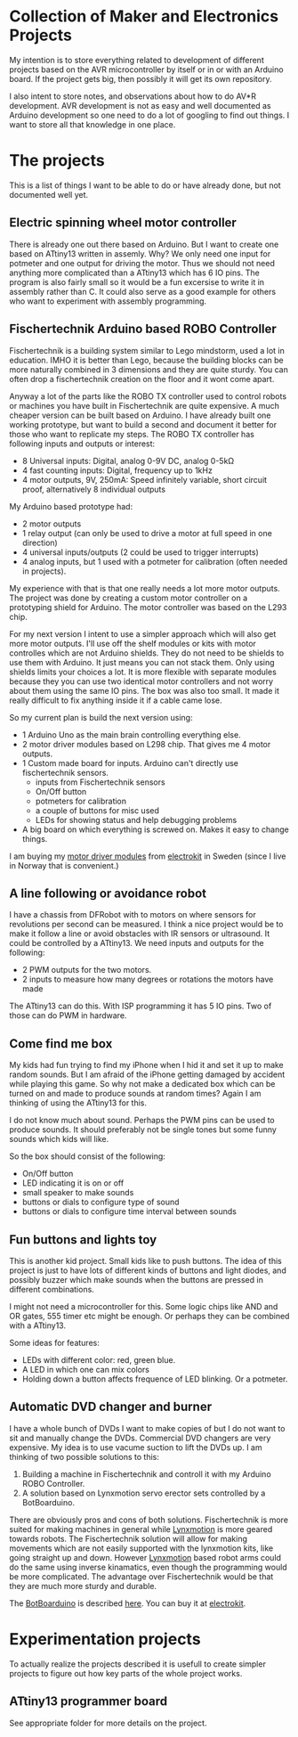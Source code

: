 Collection of Maker and Electronics Projects
============================================
My intention is to store everything related to development of different projects based on the AVR microcontroller by itself or in or with an Arduino board. If the project gets big, then possibly it will get its own repository.

I also intent to store notes, and observations about how to do AV*R development. AVR development is not as easy and well documented as Arduino development so one need to do a lot of googling to find out things. I want to store all that knowledge in one place.

The projects
============
This is a list of things I want to be able to do or have already done, but not documented well yet.

Electric spinning wheel motor controller
----------------------------------------
There is already one out there based on Arduino. But I want to create one based on ATtiny13 written in assemly. Why? We only need one input for potmeter and one output for driving the motor. Thus we should not need anything more complicated than a ATtiny13 which has 6 IO pins. The program is also fairly small so it would be a fun excersise to write it in assembly rather than C. It could also serve as a good example for others who want to experiment with assembly programming.

Fischertechnik Arduino based ROBO Controller
--------------------------------------------
Fischertechnik is a building system similar to Lego mindstorm, used a lot in education. IMHO it is better than Lego, because the building blocks can be more naturally combined in 3 dimensions and they are quite sturdy. You can often drop a fischertechnik creation on the floor and it wont come apart.

Anyway a lot of the parts like the ROBO TX controller used to control robots or machines you have built in Fischertechnik are quite expensive. A much cheaper version can be built based on Arduino. I have already built one working prototype, but want to build a second and document it better for those who want to replicate my steps. The ROBO TX controller has following inputs and outputs or interest:

* 8 Universal inputs: Digital, analog 0-9V DC, analog 0-5kΩ
* 4 fast counting inputs: Digital, frequency up to 1kHz
* 4 motor outputs, 9V, 250mA: Speed infinitely variable, short circuit proof, alternatively 8 individual outputs

My Arduino based prototype had:

* 2 motor outputs
* 1 relay output (can only be used to drive a motor at full speed in one direction)
* 4 universal inputs/outputs (2 could be used to trigger interrupts)
* 4 analog inputs, but 1 used with a potmeter for calibration (often needed in projects).

My experience with that is that one really needs a lot more motor outputs. The project was done by creating a custom motor controller on a prototyping shield for Arduino. The motor controller was based on the L293 chip.

For my next version I intent to use a simpler approach which will also get more motor outputs. I'll use off the shelf modules or kits with motor controlles which are not Arduino shields. They do not need to be shields to use them with Arduino. It just means you can not stack them. Only using shields limits your choices a lot. It is more flexible with separate modules because they you can use two identical motor controllers and not worry about them using the same IO pins. The box was also too small. It made it really difficult to fix anything inside it if a cable came lose.

So my current plan is build the next version using:

* 1 Arduino Uno as the main brain controlling everything else.
* 2 motor driver modules based on L298 chip. That gives me 4 motor outputs.
* 1 Custom made board for inputs. Arduino can't directly use fischertechnik sensors.
	* inputs from Fischertechnik sensors
	* On/Off button
	* potmeters for calibration
	* a couple of buttons for misc used
	* LEDs for showing status and help debugging problems
* A big board on which everything is screwed on. Makes it easy to change things.
	
I am buying my [motor driver modules][motodriver] from [electrokit][electrokit] in Sweden (since I live in Norway that is convenient.)

A line following or avoidance robot
-----------------------------------
I have a chassis from DFRobot with to motors on where sensors for revolutions per second can be measured. I think a nice project would be to make it follow a line or avoid obstacles with IR sensors or ultrasound. It could be controlled by a ATtiny13. We need inputs and outputs for the following:

* 2 PWM outputs for the two motors.
* 2 inputs to measure how many degrees or rotations the motors have made
	
The ATtiny13 can do this. With ISP programming it has 5 IO pins. Two of those can do PWM in hardware.

Come find me box
----------------
My kids had fun trying to find my iPhone when I hid it and set it up to make random sounds. But I am afraid of the iPhone getting damaged by accident while playing this game. So why not make a dedicated box which can be turned on and made to produce sounds at random times? Again I am thinking of using the ATtiny13 for this.

I do not know much about sound. Perhaps the PWM pins can be used to produce sounds. It should preferably not be single tones but some funny sounds which kids will like.

So the box should consist of the following:

* On/Off button
* LED indicating it is on or off
* small speaker to make sounds
* buttons or dials to configure type of sound
* buttons or dials to configure time interval between sounds
	

Fun buttons and lights toy
------------------------------
This is another kid project. Small kids like to push buttons. The idea of this project is just to have lots of different kinds of buttons and light diodes, and possibly buzzer which make sounds when the buttons are pressed in different combinations.

I might not need a microcontroller for this. Some logic chips like AND and OR gates, 555 timer etc might be enough. Or perhaps they can be combined with a ATtiny13.

Some ideas for features:
	
* LEDs with different color: red, green blue.
* A LED in which one can mix colors
* Holding down a button affects frequence of LED blinking. Or a potmeter.
	
Automatic DVD changer and burner
--------------------------------
I have a whole bunch of DVDs I want to make copies of but I do not want to sit and manually change the DVDs. Commercial DVD changers are very expensive. My idea is to use vacume suction to lift the DVDs up. I am thinking of two possible solutions to this:

1. Building a machine in Fischertechnik and controll it with my Arduino ROBO Controller.
2. A solution based on Lynxmotion servo erector sets controlled by a BotBoarduino.
	
There are obviously pros and cons of both solutions. Fischertechnik is more suited for making machines in general while [Lynxmotion][lynx] is more geared towards robots. The Fischertechnik solution will allow for making movements which are not easily supported with the lynxmotion kits, like going straight up and down. However [Lynxmotion][lynx] based robot arms could do the same using inverse kinamatics, even though the programming would be more complicated. The advantage over Fischertechnik would be that they are much more sturdy and durable.

The [BotBoarduino][botdino] is described [here][botdino]. You can buy it at [electrokit][botdinobuy].

Experimentation projects
========================
To actually realize the projects described it is usefull to create simpler projects to figure out how key parts of the whole project works.

ATtiny13 programmer board
-------------------------
See appropriate folder for more details on the project.

[motodriver]: http://www.electrokit.com/motordrivare-l298-dubbel-hbrygga.49762 "Dual  full-bridge motor driver"
[electrokit]: http://www.electrokit.com "Electro:kit"
[botdino]: http://www.lynxmotion.com/c-153-botboarduino.aspx
[botdinobuy]: http://www.electrokit.com/en/botboarduino.50217
[lynx]: http://www.lynxmotion.com